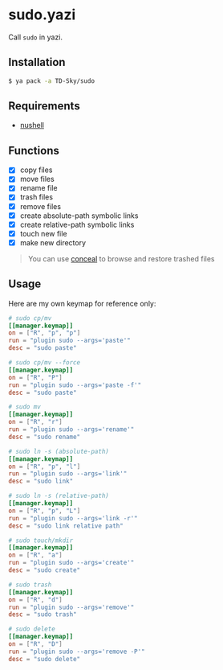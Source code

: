 # sudo.yazi

Call `sudo` in yazi.

## Installation

```bash
$ ya pack -a TD-Sky/sudo
```

## Requirements

- [nushell](https://github.com/nushell/nushell)

## Functions

- [x] copy files
- [x] move files
- [x] rename file
- [x] trash files
- [x] remove files
- [x] create absolute-path symbolic links
- [x] create relative-path symbolic links
- [x] touch new file
- [x] make new directory

> You can use [conceal](https://github.com/TD-Sky/conceal) to browse and restore
> trashed files

## Usage

Here are my own keymap for reference only:

```toml
# sudo cp/mv
[[manager.keymap]]
on = ["R", "p", "p"]
run = "plugin sudo --args='paste'"
desc = "sudo paste"

# sudo cp/mv --force
[[manager.keymap]]
on = ["R", "P"]
run = "plugin sudo --args='paste -f'"
desc = "sudo paste"

# sudo mv
[[manager.keymap]]
on = ["R", "r"]
run = "plugin sudo --args='rename'"
desc = "sudo rename"

# sudo ln -s (absolute-path)
[[manager.keymap]]
on = ["R", "p", "l"]
run = "plugin sudo --args='link'"
desc = "sudo link"

# sudo ln -s (relative-path)
[[manager.keymap]]
on = ["R", "p", "L"]
run = "plugin sudo --args='link -r'"
desc = "sudo link relative path"

# sudo touch/mkdir
[[manager.keymap]]
on = ["R", "a"]
run = "plugin sudo --args='create'"
desc = "sudo create"

# sudo trash
[[manager.keymap]]
on = ["R", "d"]
run = "plugin sudo --args='remove'"
desc = "sudo trash"

# sudo delete
[[manager.keymap]]
on = ["R", "D"]
run = "plugin sudo --args='remove -P'"
desc = "sudo delete"
```
